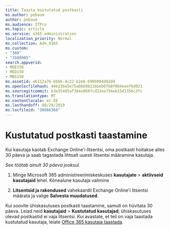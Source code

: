 ```yaml
---
title: Taasta kustutatud postkasti
ms.author: pebaum
author: pebaum
ms.audience: ITPro
ms.topic: article
ms.service: o365-administration
localization_priority: Normal
ms.collection: Adm_O365
ms.custom:
- "360"
- "3500005"
search.appverid:
- MOE150
- MED150
- MBS150
ms.assetid: e6112a76-bbb6-4c22-b2e6-690b004d92d4
ms.openlocfilehash: 44b23be5e75a0669821bbeb07b0f064eeef6d021
ms.sourcegitcommit: b3e55405af384e868fcd32ea794eb15d1356c3fc
ms.translationtype: MT
ms.contentlocale: et-EE
ms.lasthandoff: 08/29/2019
ms.locfileid: "36666368"
---
```

# <a name="restore-a-deleted-mailbox"></a>Kustutatud postkasti taastamine

Kui kasutaja kaotab Exchange Online'i litsentsi, oma postkasti hoitakse alles 30 päeva ja saab tagastada lihtsalt uuesti litsentsi määramine kasutaja.
  
 *See töötab ainult 30 päeva jooksul.*  
  
1. Minge Microsoft 365 administreerimiskeskuses **kasutajate** \> **aktiivseid kasutajaid** lehel. Kõnealune kasutaja valimine

2. **Litsentsid ja rakendused** vahekaardil Exchange Online'i litsentsi määrata ja valige **Salvesta muudatused**.

Kui soovite ühiskasutuses postkasti taastamine, samuti on hüvitata 30 päeva. Leiad neid **kasutajaid** \> **Kustutatud kasutajad**; ühiskasutuses olevad postkastid ei vaja litsentsi. Kui avastate, et teil on vaja taastada kustutatud kasutaja, leiate [Office 365 kasutaja taastada](https://docs.microsoft.com/office365/admin/add-users/restore-user).
  